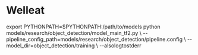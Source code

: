 # Welleat


export PYTHONPATH=$PYTHONPATH:/path/to/models
python models/research/object_detection/model_main_tf2.py \    --pipeline_config_path=models/research/object_detection/pipeline.config \    --model_dir=object_detection/training \    --alsologtostderr
